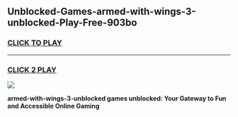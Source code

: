 
## Unblocked-Games-armed-with-wings-3-unblocked-Play-Free-903bo
<h3>
<a href="https://premium76.site?title=armed-with-wings-3-unblocked&ref=23A">CLICK TO PLAY</a></h3>
<hr>

<h3>
<a href="https://premium76.site?title=armed-with-wings-3-unblocked&ref=23A">CLICK 2 PLAY</a>
  
</h3>

<a href="https://premium76.site?title=armed-with-wings-3-unblocked&ref=23A"><img src="https://clearcache.store/games.png"></a>


**armed-with-wings-3-unblocked games unblocked: Your Gateway to Fun and Accessible Online Gaming**
